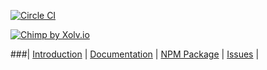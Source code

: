 [![Circle CI](https://circleci.com/gh/xolvio/chimp.svg?style=svg)](https://circleci.com/gh/xolvio/chimp)

[![Chimp by Xolv.io](http://chimpjs.com/images/logo.svg)](http://chimpjs.com/) 

###| [Introduction](http://chimpjs.com) | [Documentation](http://chimp.readme.io/docs) | [NPM Package](http://npmjs.com/package/chimp) | [Issues](https://github.com/xolvio/chimp/issues) |
